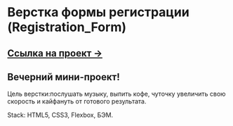 # Верстка формы регистрации (Registration_Form)

## [Ссылка на проект &rarr;](https://amiralekaev.github.io/registration_form/index.html)

## Вечерний мини-проект!
Цель верстки:послушать музыку, выпить кофе, чуточку увеличить свою скорость и кайфануть от готового результата. 

Stack: HTML5, CSS3, Flexbox, БЭМ.